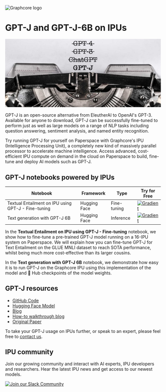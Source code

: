 <picture>
  <source media="(prefers-color-scheme: dark)" srcset="https://user-images.githubusercontent.com/81682248/226963550-21eaaf59-ee3c-49a9-8e75-b76d740ddd09.png">
  <img width="300" alt="Graphcore logo" src="https://user-images.githubusercontent.com/81682248/226963440-9cae0ac4-ebf5-407a-9870-5679e434cada.png">
</picture>

# GPT-J and GPT-J-6B on IPUs

![GPT-J header](gpt-j-header.jpg)

GPT-J is an open-source alternative from EleutherAI to OpenAI's GPT-3. Available for anyone to download, GPT-J can be successfully fine-tuned to perform just as well as large models on a range of NLP tasks including question answering, sentiment analysis, and named entity recognition.

Try running GPT-J for yourself on Paperspace with Graphcore's IPU (Intelligence Processing Unit), a completely new kind of massively parallel processor to accelerate machine intelligence. Access advanced, cost-efficient IPU compute on demand in the cloud on Paperspace to build, fine-tune and deploy AI models such as GPT-J.



## GPT-J notebooks powered by IPUs

| Notebook | Framework | Type | Try for Free
| ------------- | ------------- | ------------- | ------------- |
| Textual Entailment on IPU using GPT-J - Fine-tuning | Hugging Face | Fine-tuning | [![Gradient](https://assets.paperspace.io/img/gradient-badge.svg)](https://ipu.dev/czHSUi)
| Text generation with GPT-J 6B | Hugging Face | Inference | [![Gradient](https://assets.paperspace.io/img/gradient-badge.svg)](https://ipu.dev/OMBQrl)

In the **Textual Entailment on IPU using GPT-J - Fine-tuning** notebook, we show how to fine-tune a pre-trained GPT-J model running on a 16-IPU system on Paperspace. We will explain how you can fine-tune GPT-J for Text Entailment on the GLUE MNLI dataset to reach SOTA performance, whilst being much more cost-effective than its larger cousins.

In the **Text generation with GPT-J 6B** notebook, we demonstrate how easy it is to run GPT-J on the Graphcore IPU using this implementation of the model and 🤗 Hub checkpoints of the model weights.


## GPT-J resources

* [GitHub Code](https://github.com/graphcore/Gradient-HuggingFace/tree/main/gptj-text-generation)
* [Hugging Face Model](https://huggingface.co/EleutherAI/gpt-j-6b)
* [Blog](https://www.graphcore.ai/posts/fine-tuned-gpt-j-a-cost-effective-alternative-to-gpt-4-for-nlp-tasks)
* [How-to walkthrough blog](https://www.graphcore.ai/posts/gpt-j-fine-tuning-tutorial-walkthrough)
* [Original Paper](https://arxiv.org/abs/2212.04356)

To take your GPT-J usage on IPUs further, or speak to an expert, please feel free to [contact us](https://www.graphcore.ai/contact).

## IPU community

Join our growing community and interact with AI experts, IPU developers and researchers. Hear the latest IPU news and get access to our newest models.

[![Join our Slack Community](https://img.shields.io/badge/Slack-Join%20Graphcore's%20Community-blue?style=flat-square&logo=slack)](https://www.graphcore.ai/join-community)
